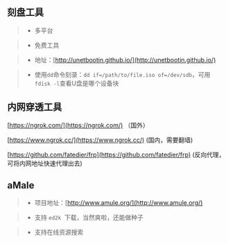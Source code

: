 
## 刻盘工具

> + 多平台

> + 免费工具

> + 地址：[http://unetbootin.github.io/](http://unetbootin.github.io/)

> + 使用```dd```命令刻录：```dd if=/path/to/file.iso of=/dev/sdb```，可用```fdisk -l```查看U盘是哪个设备块



## 内网穿透工具
[https://ngrok.com/](https://ngrok.com/) （国外）

[https://www.ngrok.cc/](https://www.ngrok.cc/) (国内，需要翻墙)

[https://github.com/fatedier/frp](https://github.com/fatedier/frp) (反向代理，可将内网地址快速代理出去)


## aMale

> + 项目地址：[http://www.amule.org/](http://www.amule.org/)

> + 支持 ```ed2k```  下载，当然爽啦，还能做种子

> + 支持在线资源搜索



